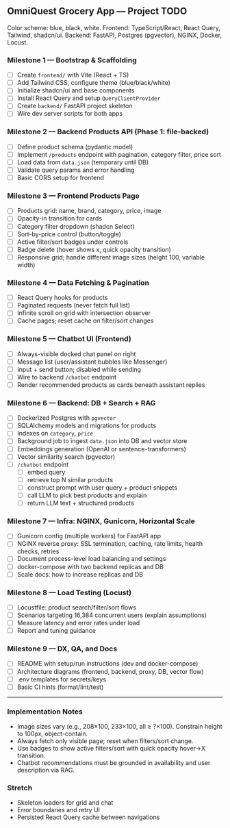 ## OmniQuest Grocery App — Project TODO

Color scheme: blue, black, white. Frontend: TypeScript/React, React Query, Tailwind, shadcn/ui. Backend: FastAPI, Postgres (pgvector), NGINX, Docker, Locust.

### Milestone 1 — Bootstrap & Scaffolding
- [ ] Create `frontend/` with Vite (React + TS)
- [ ] Add Tailwind CSS, configure theme (blue/black/white)
- [ ] Initialize shadcn/ui and base components
- [ ] Install React Query and setup `QueryClientProvider`
- [ ] Create `backend/` FastAPI project skeleton
- [ ] Wire dev server scripts for both apps

### Milestone 2 — Backend Products API (Phase 1: file-backed)
- [ ] Define product schema (pydantic model)
- [ ] Implement `/products` endpoint with pagination, category filter, price sort
- [ ] Load data from `data.json` (temporary until DB)
- [ ] Validate query params and error handling
- [ ] Basic CORS setup for frontend

### Milestone 3 — Frontend Products Page
- [ ] Products grid: name, brand, category, price, image
- [ ] Opacity-in transition for cards
- [ ] Category filter dropdown (shadcn Select)
- [ ] Sort-by-price control (button/toggle)
- [ ] Active filter/sort badges under controls
- [ ] Badge delete (hover shows x, quick opacity transition)
- [ ] Responsive grid; handle different image sizes (height 100, variable width)

### Milestone 4 — Data Fetching & Pagination
- [ ] React Query hooks for products
- [ ] Paginated requests (never fetch full list)
- [ ] Infinite scroll on grid with intersection observer
- [ ] Cache pages; reset cache on filter/sort changes

### Milestone 5 — Chatbot UI (Frontend)
- [ ] Always-visible docked chat panel on right
- [ ] Message list (user/assistant bubbles like Messenger)
- [ ] Input + send button; disabled while sending
- [ ] Wire to backend `/chatbot` endpoint
- [ ] Render recommended products as cards beneath assistant replies

### Milestone 6 — Backend: DB + Search + RAG
- [ ] Dockerized Postgres with `pgvector`
- [ ] SQLAlchemy models and migrations for products
- [ ] Indexes on `category`, `price`
- [ ] Background job to ingest `data.json` into DB and vector store
- [ ] Embeddings generation (OpenAI or sentence-transformers)
- [ ] Vector similarity search (pgvector)
- [ ] `/chatbot` endpoint
  - [ ] embed query
  - [ ] retrieve top N similar products
  - [ ] construct prompt with user query + product snippets
  - [ ] call LLM to pick best products and explain
  - [ ] return LLM text + structured products

### Milestone 7 — Infra: NGINX, Gunicorn, Horizontal Scale
- [ ] Gunicorn config (multiple workers) for FastAPI app
- [ ] NGINX reverse proxy: SSL termination, caching, rate limits, health checks, retries
- [ ] Document process-level load balancing and settings
- [ ] docker-compose with two backend replicas and DB
- [ ] Scale docs: how to increase replicas and DB

### Milestone 8 — Load Testing (Locust)
- [ ] Locustfile: product search/filter/sort flows
- [ ] Scenarios targeting 16,384 concurrent users (explain assumptions)
- [ ] Measure latency and error rates under load
- [ ] Report and tuning guidance

### Milestone 9 — DX, QA, and Docs
- [ ] README with setup/run instructions (dev and docker-compose)
- [ ] Architecture diagrams (frontend, backend, proxy, DB, vector flow)
- [ ] .env templates for secrets/keys
- [ ] Basic CI hints (format/lint/test)

---

### Implementation Notes
- Image sizes vary (e.g., 208×100, 233×100, all ≥ ?×100). Constrain height to 100px, object-contain.
- Always fetch only visible page; reset when filters/sort change.
- Use badges to show active filters/sort with quick opacity hover→X transition.
- Chatbot recommendations must be grounded in availability and user description via RAG.

### Stretch
- Skeleton loaders for grid and chat
- Error boundaries and retry UI
- Persisted React Query cache between navigations

